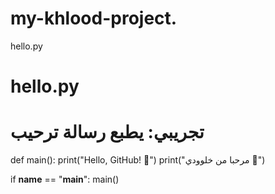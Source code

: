 # my-khlood-project.
hello.py
# hello.py
# تجريبي: يطبع رسالة ترحيب

def main():
    print("Hello, GitHub! 👋")
    print("مرحبا من خلوودي 💖")

if __name__ == "__main__":
    main()
